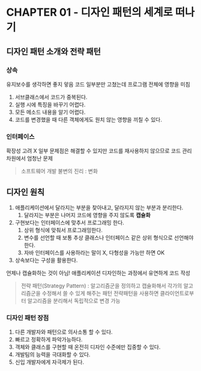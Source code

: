 # CHAPTER 01 - 디자인 패턴의 세계로 떠나기
## 디자인 패턴 소개와 전략 패턴

### 상속
유지보수를 생각하면 좋지 앟음
코드 일부분만 고쳤는데 프로그램 전체에 영향을 미침

1. 서브클래스에서 코드가 중복된다.
2. 실행 시에 특징을 바꾸기 어렵다.
3. 모든 메소드 내용을 알기 어렵다.
4. 코드를 변경했을 때 다른 객체에게도 원치 않는 영향을 끼칠 수 있다.


### 인터페이스
확장성 고려 X
일부 문제점은 해결할 수 있지만 코드를 재사용하지 않으므로 코드 관리차원에서 엄청난 문제

> 소프트웨어 개발 불변의 진리 : 변화



## 디자인 원칙 
1. 애플리케이션에서 달라지는 부분을 찾아내고, 달라지지 않는 부분과 분리한다. 
   1. 달라지는 부분은 나머지 코드에 영향을 주지 않도록 **캡슐화**
2. 구현보다는 인터페이스에 맞추서 프로그래밍 한다.
   1. 상위 형식에 맞춰서 프로그래밍한다.
   2. 변수를 선언할 때 보통 추상 클래스나 인터페이스 같은 상위 형식으로 선언해야한다.
   3. 자바 인터페이스를 사용하라는 말이 X, 다형성을 가능만 하면 OK
3. 상속보다는 구성을 활용한다.


언제나 캡슐화하는 것이 아님!
애플리케이션 디자인하는 과정에서 유연하게 코드 작성

> 전략 패턴(Strategy Pattern) : 알고리즘군을 정의하고 캡슐화해서 각가의 알고리즘군을 수정해서 쓸 수 있게 해주는 패턴
> 전략패턴을 사용하면 클라이언트로부터 알고리즘을 분리해서 독립적으로 변경 가능

### 디자인 패턴 장점
1. 다른 개발자와 패턴으로 의사소통 할 수 있다.
2. 빠르고 정확하게 파악가능하다.
3. 객체와 클래스를 구현할 때 온전히 디자인 수준에만 집중할 수 있다.
4. 개발팀의 능력을 극대화할 수 있다.
5. 신입 개발자에게 자극제가 된다.

